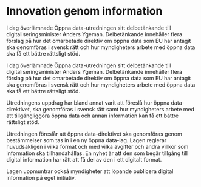 # Innovation genom information

I dag överlämnade Öppna data-utredningen sitt delbetänkande till digitaliseringsminister Anders Ygeman. Delbetänkande innehåller flera förslag på hur det omarbetade direktiv om öppna data som EU har antagit ska genomföras i svensk rätt och hur myndigheters arbete med öppna data ska få ett bättre rättsligt stöd.

I dag överlämnade Öppna data-utredningen sitt delbetänkande till digitaliseringsminister Anders Ygeman. Delbetänkande innehåller flera förslag på hur det omarbetade direktiv om öppna data som EU har antagit ska genomföras i svensk rätt och hur myndigheters arbete med öppna data ska få ett bättre rättsligt stöd.

Utredningens uppdrag har bland annat varit att föreslå hur öppna data-direktivet, ska genomföras i svensk rätt samt hur myndigheters arbete med att tillgängliggöra öppna data och annan information kan få ett bättre rättsligt stöd.

Utredningen föreslår att öppna data-direktivet ska genomföras genom bestämmelser som tas in i en ny öppna data-lag. Lagen reglerar huvudsakligen i vilka format och med vilka avgifter och andra villkor som information ska tillhandahållas. En nyhet är att den som begär tillgång till digital information har rätt att få del av den i ett digitalt format.

Lagen uppmuntrar också myndigheter att löpande publicera digital information på eget initiativ.
